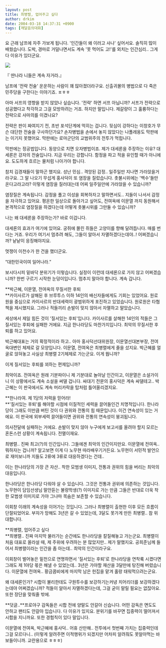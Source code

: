 ```yaml
---
layout: post
title: 최병렬, 업어주고 싶다
author: drkim
date: 2004-03-18 14:37:31 +0900
tags: [깨달음의대화]
---
```

요 근래 남프에 자주 가보게 됩니다. '인간들이 왜 이러고 사나' 싶어서요. 솔직히 많이 배웠습니다. 도박, 경마로 거덜나면서도 계속 '못 먹어도 고!'를 외치는 인간심리.. 그게 다 이유가 있더군요.


  ![](http://drkimz.com/technote/board/KDR/upimg/1079576024.jpg)


  『 딴나라 니들은 계속 자거라.』


남프에 '전략 전술' 운운하는 사람이 꽤 많아졌더라구요. 신출귀몰의 병법으로 다 죽은 민주당을 구한다는 이야기죠. ㅍㅎㅎ

아마 서프의 영향을 받지 않았나 싶습니다. '전략' 하면 서프 아닙니까? 서프가 전략으로 성공했다고 착각하고 그걸 모방하려는 거죠. 하지만 말입니다. 제갈량이 그 훌륭하다는 전략으로 사마의를 이겼나요? 

전략은 판이 짜여지기 전, 초반 포석단계에 먹히는 겁니다. 뒷심이 강하다는 이창호가 무슨 대단한 전술을 구사하던가요? 손자병법을 손에서 놓지 않았다는 나폴레옹도 막판에는 이기지 못했어요. 막판에는 로마군단의 교범위주의 전투가 먹힙니다. 

막판에는 정공법입니다. 동양으로 치면 오자병법이죠. 제가 대세론을 주장하는 이유? 대세론은 강자의 전술입니다. 지금 우리는 강합니다. 함정을 파고 적을 유인할 때가 아니에요. 도도하게 흐르는 물처럼 나아가야 합니다. 

참치 김경재들이 말하곤 했지요. 성난 민심.. 격앙된 감정.. 일주일만 지나면 가라앉을거라구요. 그 말 나오기 무섭게 홍사덕이 또 염장을 질렀습니다. 촛불시위에는 '백수'들만 온다고라고라? 이렇게 염장을 질러대는데 어찌 일주일만에 가라앉을 수 있습니까? 

염장질은 계속됩니다. 감정을 풀고 이성을 회복하자고 말하면서도.. 지들이 나서서 감정을 자극하고 있어요. 평온한 일상으로 돌아가고 싶어도, 전여옥에 이문열 까지 동원해서 본격적으로 염장질을 하겠다는데 어떻게 촛불시위를 그만둘 수 있습니까? 

나는 왜 대세론을 주장하는가? 바로 이겁니다. 

대세론의 효과가 여기에 있어요. 궁쥐에 몰린 쥐들은 고양이를 향해 달려듭니다. 매를 번다는 거죠. 우리가 여기서 멈추려 해도, 그들이 알아서 자멸하겠다는데야..! 어쩌겠습니까? 낱낱이 응징해야지요.

멋쟁이 이천수가 한 건을 했더군요. 

“대한민국이여 일어나라.” 

보시다시피 밑바닥 분위기가 이렇습니다. 실정이 이런데 대세론으로 가지 않고 어쩌겠습니까? 한번 구르기 시작한 눈덩이입니다. 멈추지 말아야 합니다. 계속 갑니다. 

**박근혜, 이문열, 전여옥의 무질서한 후퇴  
**카이사르가 살해된 후 브루투스 이하 14인의 배신자들에게도 기회는 있었어요. 원로원을 중심으로 카이사르의 반대세력이 광범위하게 포진하고 있었습니다. 원로원은 타협책을 제시했지요. 그러나 적들끼리 손발이 맞지 않아서 자멸하고 말았습니다. 

세상에서 제일 힘든 것이 '질서있는 후퇴'입니다. 카이사르를 살해한 14인의 적들은 그 질서있는 후퇴에 실패한 거에요. 지금 한나라당도 마찬가지입니다. 최악의 무질서한 후퇴를 하고 있어요.

박근혜대표는 거의 확정적이라 하고.. 아마 홍사덕선대위원장, 이문열선대본부장, 전여옥대변인 체제로 갈 모양입니다. 이문열, 전여옥은 최병렬에게 줄을 섰지요. 박근혜를 얼굴로 앉혀놓고 사실상 최병렬 2기체제로 가는군요. 이게 뭡니까? 

이게 질서있는 후퇴를 꾀하는 편제입니까? 

최악이죠. 전여옥은 원래 기분파이니 제 기분대로 놀아날 인간이고, 이문열은 소설가이니 이 상황에서도 계속 소설을 써댈 겁니다. 싸대기 전문의 홍사덕은 계속 싸댈테고.. 박근혜는 이 판국에서도 계속 머리카락을 탑처럼 틀어올리겠지요. 

**한나라여. 제 1당의 저력을 믿어라!  
**'질서있는 후퇴'를 해야할 시점에 이질적인 세력을 끌어들인건 치명적입니다. 한나라당이 그래도 이만큼 버틴 것이 다 권위와 전통의 힘 때문입니다. 이건 연속성이 있는 거에요. 이 판국에 외부세력 끌어들이면 권위와 전통의 연속성이 붕괴됩니다.

의사전달에 실패하는 거에요. 손발이 맞지 않아 누구에게 보고서를 올려야 할지 모르는 혼돈스런 상황이 계속됩니다. 전멸이재요.

최병렬.. 진짜 최고(?)의 인간입니다. 그들에겐 최악의 인간이지만요. 이문열에 전여옥.. 뭐하자는 겁니까? 알고보면 이게 다 노무현 따라배우기거든요. 노무현이 서민적 발언으로 재미보니까 지들도 2류에 3류로 대응하겠다는 건데.. 

이는 한나라당의 가장 큰 자산.. 착한 모범생 이미지, 전통과 권위의 힘을 버리는 최악의 대응입니다. 

한나라당은 한나라당 다워야 살 수 있습니다. 그것은 전통과 권위에 의존하는 것입니다. 노무현이 담임선생님 말안듣는 불량학생(?) 이미지로 가는 만큼 그들은 반대로 더욱 착한 모범생 이미지로 가야 그나마 목숨은 보존할 수 있습니다. 

이회창 이래의 계속성을 이어가는 것입니다. 그러나 최병렬이 출현한 이후 모든 흐름이 단절되었어요. 부자가 망해도 3년은 갈 수 있었는데, 3달도 못가게 만든 최병렬.. 참 위대합니다. 

**최병렬, 업어주고 싶다   
**최병렬.. 진짜 마지막 물러가는 순간에도 한나라당을 칼질해놓고 가는군요. 최병렬이 처음 대표로 올라설 때, 제 주위에 우려하는 분 많았지만.. 제가 말했지요. 공희준님께 들어서 최병렬이라는 인간을 좀 아는데.. 최악의 인간이라구요.

이회창이 벌어놓은 밑천으로 연명하면서 '질서있는 후퇴'로 한나라당을 연착륙 시켰다면 그래도 제 1야당 몫은 해낼 수 있었는데.. 3년은 가야할 재산을 3달만에 탕진해 버렸습니다. 이문열에 전여옥.. 황금콤비에게 마지막 남은 헌집을 맡겨 홀랑 태워먹으려는군요. 

왜 대세론인가? 시합이 불리한데도 구원투수를 보강하기는커녕 치어리더를 보강하겠다는데야 어쩌겠습니까? 적들이 알아서 자멸하겠다는데, 그걸 굳이 말릴 필요는 없잖아요. 또한 장단을 맞춰줄 밖에.

**덧글..**프로야구 감독들은 시합 전에 양말도 안갈아 신습니다. 어떤 감독은 면도도 안하고 팬티도 안갈아 입습니다. 다 이유가 있지요. 분위기를 바꾸면 집중력이 떨어져서 시합을 지니까요. 또한 경험칙이 있다 말입니다. 

이문열에 전여옥, 박근혜에 홍사덕.. 어휴 산만해.. 전투에서 첫번째 가치는 집중력인데 그걸 모르다니.. (이렇게 알려주면 이적행위가 되겠지만 어차피 알려줘도 못알아먹는 바보들이니까. 교란용으로 ㅎㅎㅎ) 


  
